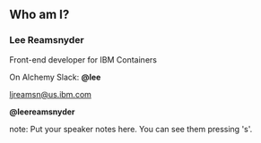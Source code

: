 ##  Who am I?

### Lee Reamsnyder

Front-end developer for IBM Containers

On Alchemy Slack: **@lee**

ljreamsn@us.ibm.com

**@leereamsnyder**

note:
    Put your speaker notes here.
    You can see them pressing 's'.

